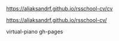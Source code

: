 https://aliaksandrf.github.io/rsschool-cv/cv

https://aliaksandrf.github.io/rsschool-cv/


virtual-piano
gh-pages



